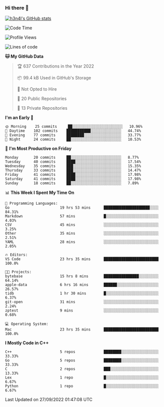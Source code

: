 ### Hi there 👋

[![h3n4l's GitHub stats](https://github-readme-stats.vercel.app/api?username=h3n4l&count_private=true&show_icons=true&theme=radical)](https://github.com/h3n4l/github-readme-stats)

<!--START_SECTION:waka-->
![Code Time](http://img.shields.io/badge/Code%20Time-701%20hrs%2015%20mins-blue)

![Profile Views](http://img.shields.io/badge/Profile%20Views-8-blue)

![Lines of code](https://img.shields.io/badge/From%20Hello%20World%20I%27ve%20Written-43%20Thousand%20lines%20of%20code-blue)

**🐱 My GitHub Data** 

> 🏆 637 Contributions in the Year 2022
 > 
> 📦 99.4 kB Used in GitHub's Storage 
 > 
> 🚫 Not Opted to Hire
 > 
> 📜 20 Public Repositories 
 > 
> 🔑 13 Private Repositories  
 > 
**I'm an Early 🐤** 

```text
🌞 Morning    25 commits     ██░░░░░░░░░░░░░░░░░░░░░░░   10.96% 
🌆 Daytime    102 commits    ███████████░░░░░░░░░░░░░░   44.74% 
🌃 Evening    77 commits     ████████░░░░░░░░░░░░░░░░░   33.77% 
🌙 Night      24 commits     ██░░░░░░░░░░░░░░░░░░░░░░░   10.53%

```
📅 **I'm Most Productive on Friday** 

```text
Monday       20 commits     ██░░░░░░░░░░░░░░░░░░░░░░░   8.77% 
Tuesday      40 commits     ████░░░░░░░░░░░░░░░░░░░░░   17.54% 
Wednesday    35 commits     ███░░░░░░░░░░░░░░░░░░░░░░   15.35% 
Thursday     33 commits     ███░░░░░░░░░░░░░░░░░░░░░░   14.47% 
Friday       41 commits     ████░░░░░░░░░░░░░░░░░░░░░   17.98% 
Saturday     41 commits     ████░░░░░░░░░░░░░░░░░░░░░   17.98% 
Sunday       18 commits     ██░░░░░░░░░░░░░░░░░░░░░░░   7.89%

```


📊 **This Week I Spent My Time On** 

```text
💬 Programming Languages: 
Go                       19 hrs 53 mins      █████████████████████░░░░   84.31% 
Markdown                 57 mins             █░░░░░░░░░░░░░░░░░░░░░░░░   4.03% 
CSV                      45 mins             ░░░░░░░░░░░░░░░░░░░░░░░░░   3.25% 
Other                    35 mins             ░░░░░░░░░░░░░░░░░░░░░░░░░   2.51% 
YAML                     28 mins             ░░░░░░░░░░░░░░░░░░░░░░░░░   2.05%

🔥 Editors: 
VS Code                  23 hrs 35 mins      █████████████████████████   100.0%

🐱‍💻 Projects: 
bytebase                 15 hrs 8 mins       ████████████████░░░░░░░░░   64.14% 
apple-data               6 hrs 16 mins       ██████░░░░░░░░░░░░░░░░░░░   26.57% 
tidb                     1 hr 30 mins        █░░░░░░░░░░░░░░░░░░░░░░░░   6.37% 
git-open                 31 mins             ░░░░░░░░░░░░░░░░░░░░░░░░░   2.24% 
zptest                   9 mins              ░░░░░░░░░░░░░░░░░░░░░░░░░   0.68%

💻 Operating System: 
Mac                      23 hrs 35 mins      █████████████████████████   100.0%

```

**I Mostly Code in C++** 

```text
C++                      5 repos             ████████░░░░░░░░░░░░░░░░░   33.33% 
Go                       5 repos             ████████░░░░░░░░░░░░░░░░░   33.33% 
C                        2 repos             ███░░░░░░░░░░░░░░░░░░░░░░   13.33% 
Lex                      1 repo              █░░░░░░░░░░░░░░░░░░░░░░░░   6.67% 
Python                   1 repo              █░░░░░░░░░░░░░░░░░░░░░░░░   6.67%

```



 Last Updated on 27/09/2022 01:47:08 UTC
<!--END_SECTION:waka-->

